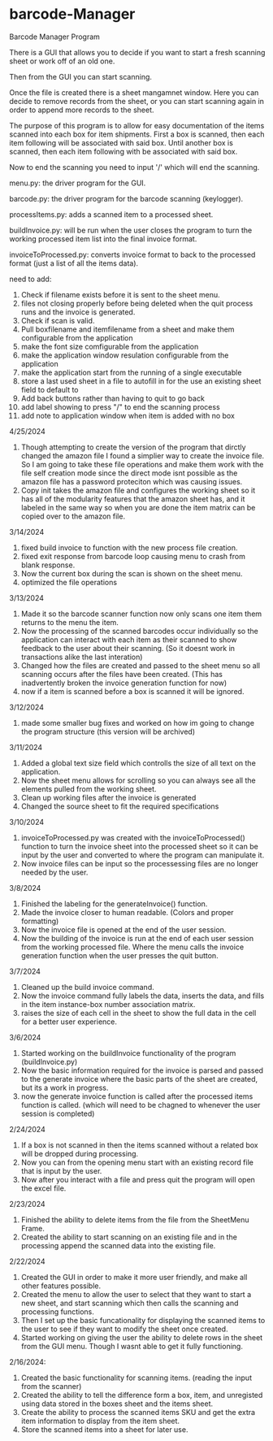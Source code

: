 # barcode-Manager
Barcode Manager Program

There is a GUI that allows you to decide if you want to start a fresh scanning sheet or work off of an old one.

Then from the GUI you can start scanning.

Once the file is created there is a sheet mangamnet window. Here you can decide to remove records from the sheet, or you can start scanning again in order to append more records to the sheet.

The purpose of this program is to allow for easy documentation of the items scanned into each box for item shipments. First a box is scanned, then each item following will be associated with said box. Until another box is scanned, then each item following with be associated with said box.

Now to end the scanning you need to input '/' which will end the scanning.

menu.py: the driver program for the GUI.

barcode.py: the driver program for the barcode scanning (keylogger).

processItems.py: adds a scanned item to a processed sheet.

buildInvoice.py: will be run when the user closes the program to turn the working processed item list into the final invoice format.

invoiceToProcessed.py: converts invoice format to back to the processed format (just a list of all the items data).


need to add:
1. Check if filename exists before it is sent to the sheet menu.
2. files not closing properly before being deleted when the quit process runs and the invoice is generated.
3. Check if scan is valid.
4. Pull boxfilename and itemfilename from a sheet and make them configurable from the application
5. make the font size comfigurable from the application
6. make the application window resulation configurable from the application
7. make the application start from the running of a single executable
8. store a last used sheet in a file to autofill in for the use an existing sheet field to default to
9. Add back buttons rather than having to quit to go back 
10. add label showing to press "/" to end the scanning process
11. add note to application window when item is added with no box

4/25/2024
1. Though attempting to create the version of the program that dirctly changed the amazon file I found a simplier way to create the invoice file. So I am going to take these file operations and make them work with the file self creation mode since the direct mode isnt possible as the amazon file has a password proteciton which was causing issues.
2. Copy init takes the amazon file and configures the working sheet so it has all of the modularity features that the amazon sheet has, and it labeled in the same way so when you are done the item matrix can be copied over to the amazon file.

3/14/2024
1. fixed build invoice to function with the new process file creation.
2. fixed exit response from barcode loop causing menu to crash from blank response.
3. Now the current box during the scan is shown on the sheet menu.
4. optimized the file operations


3/13/2024
1. Made it so the barcode scanner function now only scans one item them returns to the menu the item.
2. Now the processing of the scanned barcodes occur individually so the application can interact with each
item as their scanned to show feedback to the user about their scanning. (So it doesnt work in transactions alike the last interation)
3. Changed how the files are created and passed to the sheet menu so all scanning occurs after the files have been created. (This has
inadvertently broken the invoice generation function for now)
4. now if a item is scanned before a box is scanned it will be ignored.

3/12/2024
1. made some smaller bug fixes and worked on how im going to change the program structure (this version will be archived)

3/11/2024
1. Added a global text size field which controlls the size of all text on the application. 
2. Now the sheet menu allows for scrolling so you can always see all the elements pulled from the working sheet.
3. Clean up working files after the invoice is generated
4. Changed the source sheet to fit the required specifications

3/10/2024
1. invoiceToProcessed.py was created with the invoiceToProcessed() function to turn the invoice sheet into the processed sheet so it can be input by the user and converted to where the program can manipulate it.
2. Now invoice files can be input so the processessing files are no longer needed by the user.

3/8/2024
1. Finished the labeling for the generateInvoice() function.
2. Made the invoice closer to human readable. (Colors and proper formatting)
3. Now the invoice file is opened at the end of the user session.
4. Now the building of the invoice is run at the end of each user session from the working processed file. Where the menu calls the invoice generation function when the user presses the quit button.

3/7/2024
1. Cleaned up the build invoice command.
2. Now the invoice command fully labels the data, inserts the data, and fills in the item instance-box number association matrix.
3. raises the size of each cell in the sheet to show the full data in the cell for a better user experience.

3/6/2024
1. Started working on the buildInvoice functionality of the program (buildInvoice.py)
2. Now the basic information required for the invoice is parsed and passed to the generate invoice where the basic parts of the sheet are created, but its a work in progress.
3. now the generate invoice function is called after the processed items function is called. (which will need to be chagned to whenever the user session is completed)


2/24/2024
1. If a box is not scanned in then the items scanned without a related box will be dropped during processing.
2. Now you can from the opening menu start with an existing record file that is input by the user.
3. Now after you interact with a file and press quit the program will open the excel file.


2/23/2024
1. Finished the ability to delete items from the file from the SheetMenu Frame.
2. Created the ability to start scanning on an existing file and in the processing append the scanned data into the existing file.


2/22/2024
1. Created the GUI in order to make it more user friendly, and make all other features possible.
2. Created the menu to allow the user to select that they want to start a new sheet, and start scanning which then calls the scanning and processing functions.
3. Then I set up the basic funcationality for displaying the scanned items to the user to see if they want to modify the sheet once created.
4. Started working on giving the user the ability to delete rows in the sheet from the GUI menu. Though I wasnt able to get it fully functioning.


2/16/2024:
1. Created the basic functionality for scanning items. (reading the input from the scanner)
2. Created the ability to tell the difference form a box, item, and unregisted using data stored in the boxes sheet and the items sheet.
3. Create the ability to process the scanned items SKU and get the extra item information to display from the item sheet.
4. Store the scanned items into a sheet for later use.